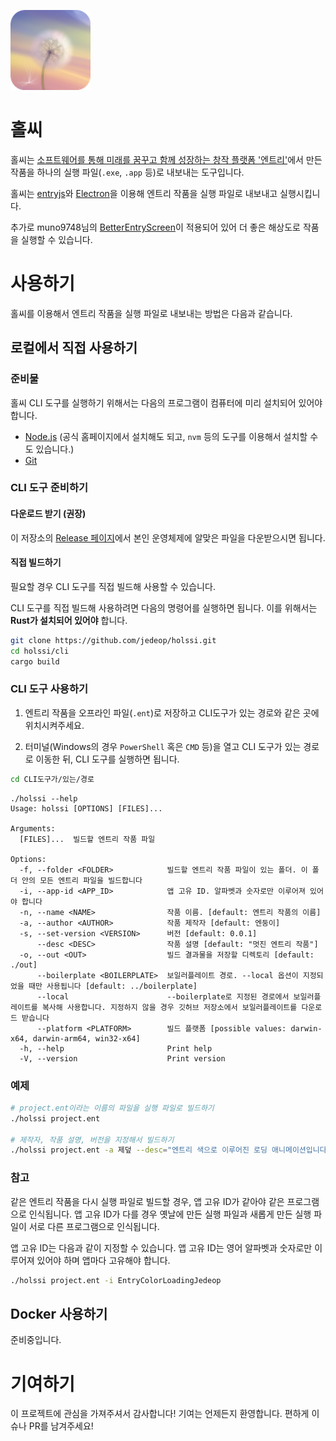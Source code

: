![](/images/logo.png)
# 홀씨

홀씨는 [소프트웨어를 통해 미래를 꿈꾸고 함께 성장하는 창작 플랫폼 '엔트리'](https://playentry.org)에서 만든 작품을 하나의 실행 파일(`.exe`, `.app` 등)로 내보내는 도구입니다.

홀씨는 [entryjs](https://github.com/entrylabs/entryjs)와 [Electron](https://www.electronjs.org/)을 이용해 엔트리 작품을 실행 파일로 내보내고 실행시킵니다.

추가로 muno9748님의 [BetterEntryScreen](https://github.com/muno9748/BetterEntryScreen)이 적용되어 있어 더 좋은 해상도로 작품을 실행할 수 있습니다.

# 사용하기

홀씨를 이용해서 엔트리 작품을 실행 파일로 내보내는 방법은 다음과 같습니다.

## 로컬에서 직접 사용하기

### 준비물
홀씨 CLI 도구를 실행하기 위해서는 다음의 프로그램이 컴퓨터에 미리 설치되어 있어야합니다.
- [Node.js](https://nodejs.org/en/) (공식 홈페이지에서 설치해도 되고, `nvm` 등의 도구를 이용해서 설치할 수도 있습니다.)
- [Git](https://git-scm.com/)

### CLI 도구 준비하기

#### 다운로드 받기 (권장)

이 저장소의 [Release 페이지](https://github.com/jedeop/holssi/releases)에서 본인 운영체제에 알맞은 파일을 다운받으시면 됩니다.

#### 직접 빌드하기

필요할 경우 CLI 도구를 직접 빌드해 사용할 수 있습니다.

CLI 도구를 직접 빌드해 사용하려면 다음의 명령어를 실행하면 됩니다. 이를 위해서는 **Rust가 설치되어 있어야** 합니다.

```sh
git clone https://github.com/jedeop/holssi.git
cd holssi/cli
cargo build
```

### CLI 도구 사용하기

1. 엔트리 작품을 오프라인 파일(`.ent`)로 저장하고 CLI도구가 있는 경로와 같은 곳에 위치시켜주세요.

2. 터미널(Windows의 경우 `PowerShell` 혹은 `CMD` 등)을 열고 CLI 도구가 있는 경로로 이동한 뒤, CLI 도구를 실행하면 됩니다.

```sh
cd CLI도구가/있는/경로
```
```
./holssi --help
Usage: holssi [OPTIONS] [FILES]...

Arguments:
  [FILES]...  빌드할 엔트리 작품 파일

Options:
  -f, --folder <FOLDER>            빌드할 엔트리 작품 파일이 있는 폴더. 이 폴더 안의 모든 엔트리 파일을 빌드합니다
  -i, --app-id <APP_ID>            앱 고유 ID. 알파벳과 숫자로만 이루어져 있어야 합니다
  -n, --name <NAME>                작품 이름. [default: 엔트리 작품의 이름]
  -a, --author <AUTHOR>            작품 제작자 [default: 엔둥이]
  -s, --set-version <VERSION>      버전 [default: 0.0.1]
      --desc <DESC>                작품 설명 [default: "멋진 엔트리 작품"]
  -o, --out <OUT>                  빌드 결과물을 저장할 디렉토리 [default: ./out]
      --boilerplate <BOILERPLATE>  보일러플레이트 경로. --local 옵션이 지정되었을 때만 사용됩니다 [default: ../boilerplate]
      --local                      --boilerplate로 지정된 경로에서 보일러플레이트를 복사해 사용합니다. 지정하지 않을 경우 깃허브 저장소에서 보일러플레이트를 다운로드 받습니다
      --platform <PLATFORM>        빌드 플랫폼 [possible values: darwin-x64, darwin-arm64, win32-x64]
  -h, --help                       Print help
  -V, --version                    Print version
```
### 예제
```sh
# project.ent이라는 이름의 파일을 실행 파일로 빌드하기
./holssi project.ent

# 제작자, 작품 설명, 버전을 지정해서 빌드하기
./holssi project.ent -a 제덮 --desc="엔트리 색으로 이루어진 로딩 애니메이션입니다." -s 1.0.0
```

### 참고

같은 엔트리 작품을 다시 실행 파일로 빌드할 경우, 앱 고유 ID가 같아야 같은 프로그램으로 인식됩니다.
앱 고유 ID가 다를 경우 옛날에 만든 실행 파일과 새롭게 만든 실행 파일이 서로 다른 프로그램으로 인식됩니다.

앱 고유 ID는 다음과 같이 지정할 수 있습니다. 앱 고유 ID는 영어 알파벳과 숫자로만 이루어져 있어야 하며 앱마다 고유해야 합니다.
```sh
./holssi project.ent -i EntryColorLoadingJedeop
```

## Docker 사용하기

준비중입니다.

# 기여하기

이 프로젝트에 관심을 가져주셔서 감사합니다! 기여는 언제든지 환영합니다. 편하게 이슈나 PR를 남겨주세요!
